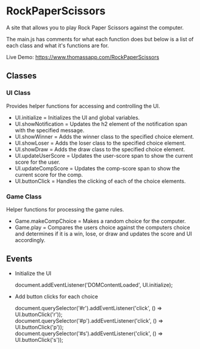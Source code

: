 # RockPaperScissors
A site that allows you to play Rock Paper Scissors against the computer.

The main.js has comments for what each function does but below is a list of each class and what it's functions are for.

Live Demo: https://www.thomassapp.com/RockPaperScissors

## Classes

### UI Class

Provides helper functions for accessing and controlling the UI.

* UI.initialize = Initializes the UI and global variables.
* UI.showNotification = Updates the h2 element of the notification span with the specified message.
* UI.showWinner = Adds the winner class to the specified choice element.
* UI.showLoser = Adds the loser class to the specified choice element.
* UI.showDraw = Adds the draw class to the specified choice element.
* UI.updateUserScore = Updates the user-score span to show the current score for the user.
* UI.updateCompScore = Updates the comp-score span to show the current score for the comp.
* UI.buttonClick = Handles the clicking of each of the choice elements.

### Game Class

Helper functions for processing the game rules.

* Game.makeCompChoice = Makes a random choice for the computer.
* Game.play = Compares the users choice against the computers choice and determines if it is a win, lose, or draw and updates the score and UI accordingly.

## Events

* Initialize the UI

    document.addEventListener('DOMContentLoaded', UI.initialize);

* Add button clicks for each choice

    document.querySelector('#r').addEventListener('click', () => UI.buttonClick('r'));
    document.querySelector('#p').addEventListener('click', () => UI.buttonClick('p'));
    document.querySelector('#s').addEventListener('click', () => UI.buttonClick('s'));
